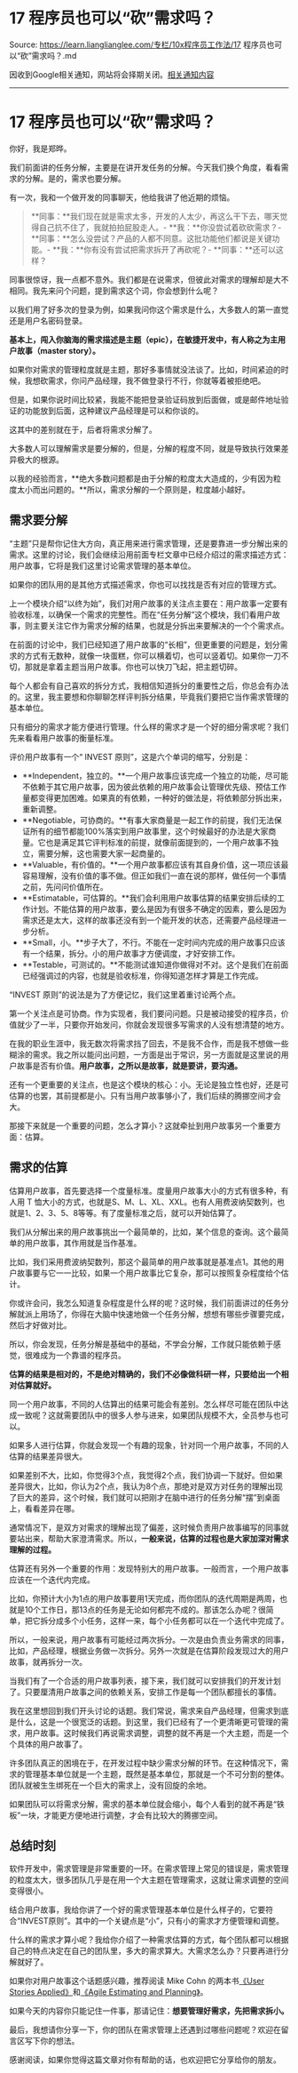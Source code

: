 # 17 程序员也可以“砍”需求吗？ 

Source: https://learn.lianglianglee.com/专栏/10x程序员工作法/17 程序员也可以“砍”需求吗？.md

因收到Google相关通知，网站将会择期关闭。[相关通知内容](https://lumendatabase.org/notices/44265620)

---

# 17 程序员也可以“砍”需求吗？

你好，我是郑晔。

我们前面讲的任务分解，主要是在讲开发任务的分解。今天我们换个角度，看看需求的分解。是的，需求也要分解。

有一次，我和一个做开发的同事聊天，他给我讲了他近期的烦恼。

> **同事：**我们现在就是需求太多，开发的人太少，再这么干下去，哪天觉得自己抗不住了，我就拍拍屁股走人。-
> **我：**你没尝试着砍砍需求？-
> **同事：**怎么没尝试？产品的人都不同意。这批功能他们都说是关键功能。-
> **我：**你有没有尝试把需求拆开了再砍呢？-
> **同事：**还可以这样？

同事很惊讶，我一点都不意外。我们都是在说需求，但彼此对需求的理解却是大不相同。我先来问个问题，提到需求这个词，你会想到什么呢？

以我们用了好多次的登录为例，如果我问你这个需求是什么，大多数人的第一直觉还是用户名密码登录。

**基本上，闯入你脑海的需求描述是主题（epic），在敏捷开发中，有人称之为主用户故事（master story）。**

如果你对需求的管理粒度就是主题，那好多事情就没法谈了。比如，时间紧迫的时候，我想砍需求，你问产品经理，我不做登录行不行，你就等着被拒绝吧。

但是，如果你说时间比较紧，我能不能把登录验证码放到后面做，或是邮件地址验证的功能放到后面，这种建议产品经理是可以和你谈的。

这其中的差别就在于，后者将需求分解了。

大多数人可以理解需求是要分解的，但是，分解的程度不同，就是导致执行效果差异极大的根源。

以我的经验而言，**绝大多数问题都是由于分解的粒度太大造成的，少有因为粒度太小而出问题的。**所以，需求分解的一个原则是，粒度越小越好。

## 需求要分解

“主题”只是帮你记住大方向，真正用来进行需求管理，还是要靠进一步分解出来的需求。这里的讨论，我们会继续沿用前面专栏文章中已经介绍过的需求描述方式：用户故事，它将是我们这里讨论需求管理的基本单位。

如果你的团队用的是其他方式描述需求，你也可以找找是否有对应的管理方式。

上一个模块介绍“以终为始”，我们对用户故事的关注点主要在：用户故事一定要有验收标准，以确保一个需求的完整性。而在“任务分解”这个模块，我们看用户故事，则主要关注它作为需求分解的结果，也就是分拆出来要解决的一个个需求点。

在前面的讨论中，我们已经知道了用户故事的“长相”，但更重要的问题是，划分需求的方式有无数种，就像一块蛋糕，你可以横着切，也可以竖着切。如果你一刀不切，那就是拿着主题当用户故事。你也可以快刀飞起，把主题切碎。

每个人都会有自己喜欢的拆分方式，我相信知道拆分的重要性之后，你总会有办法的。这里，我主要想和你聊聊怎样评判拆分结果，毕竟我们要把它当作需求管理的基本单位。

只有细分的需求才能方便进行管理。什么样的需求才是一个好的细分需求呢？我们先来看看用户故事的衡量标准。

评价用户故事有一个“ INVEST 原则”，这是六个单词的缩写，分别是：

* **Independent，独立的。**一个用户故事应该完成一个独立的功能，尽可能不依赖于其它用户故事，因为彼此依赖的用户故事会让管理优先级、预估工作量都变得更加困难。如果真的有依赖，一种好的做法是，将依赖部分拆出来，重新调整。
* **Negotiable，可协商的。**有事大家商量是一起工作的前提，我们无法保证所有的细节都能100%落实到用户故事里，这个时候最好的办法是大家商量。它也是满足其它评判标准的前提，就像前面提到的，一个用户故事不独立，需要分解，这也需要大家一起商量的。
* **Valuable，有价值的。**一个用户故事都应该有其自身价值，这一项应该最容易理解，没有价值的事不做。但正如我们一直在说的那样，做任何一个事情之前，先问问价值所在。
* **Estimatable，可估算的。**我们会利用用户故事估算的结果安排后续的工作计划。不能估算的用户故事，要么是因为有很多不确定的因素，要么是因为需求还是太大，这样的故事还没有到一个能开发的状态，还需要产品经理进一步分析。
* **Small，小。**步子大了，不行。不能在一定时间内完成的用户故事只应该有一个结果，拆分。小的用户故事才方便调度，才好安排工作。
* **Testable，可测试的。**不能测试谁知道你做得对不对。这个是我们在前面已经强调过的内容，也就是验收标准，你得知道怎样才算是工作完成。

“INVEST 原则”的说法是为了方便记忆，我们这里着重讨论两个点。

第一个关注点是可协商。作为实现者，我们要问问题。只是被动接受的程序员，价值就少了一半，只要你开始发问，你就会发现很多写需求的人没有想清楚的地方。

在我的职业生涯中，我无数次将需求挡了回去，不是我不合作，而是我不想做一些糊涂的需求。我之所以能问出问题，一方面是出于常识，另一方面就是这里说的用户故事是否有价值。**用户故事，之所以是故事，就是要讲，要沟通。**

还有一个更重要的关注点，也是这个模块的核心：小。无论是独立性也好，还是可估算的也罢，其前提都是小。只有当用户故事够小了，我们后续的腾挪空间才会大。

那接下来就是一个重要的问题，怎么才算小？这就牵扯到用户故事另一个重要方面：估算。

## 需求的估算

估算用户故事，首先要选择一个度量标准。度量用户故事大小的方式有很多种，有人用 T 恤大小的方式，也就是S、M、L、XL、XXL。也有人用费波纳契数列，也就是1、2、3、5、8等等。有了度量标准之后，就可以开始估算了。

我们从分解出来的用户故事挑出一个最简单的，比如，某个信息的查询。这个最简单的用户故事，其作用就是当作基准。

比如，我们采用费波纳契数列，那这个最简单的用户故事就是基准点1。其他的用户故事要与它一一比较，如果一个用户故事比它复杂，那可以按照复杂程度给个估计。

你或许会问，我怎么知道复杂程度是什么样的呢？这时候，我们前面讲过的任务分解就派上用场了，你得在大脑中快速地做一个任务分解，想想有哪些步骤要完成，然后才好做对比。

所以，你会发现，任务分解是基础中的基础，不学会分解，工作就只能依赖于感觉，很难成为一个靠谱的程序员。

**估算的结果是相对的，不是绝对精确的，我们不必像做科研一样，只要给出一个相对估算就好。**

同一个用户故事，不同的人估算出的结果可能会有差别。怎么样尽可能在团队中达成一致呢？这就需要团队中的很多人参与进来，如果团队规模不大，全员参与也可以。

如果多人进行估算，你就会发现一个有趣的现象，针对同一个用户故事，不同的人估算的结果差异很大。

如果差别不大，比如，你觉得3个点，我觉得2个点，我们协调一下就好。但如果差异很大，比如，你认为2个点，我认为8个点，那绝对是双方对任务的理解出现了巨大的差异，这个时候，我们就可以把刚才在脑中进行的任务分解“摆”到桌面上，看看差异在哪。

通常情况下，是双方对需求的理解出现了偏差，这时候负责用户故事编写的同事就要站出来，帮助大家澄清需求。所以，**一般来说，估算的过程也是大家加深对需求理解的过程。**

估算还有另外一个重要的作用：发现特别大的用户故事。一般而言，一个用户故事应该在一个迭代内完成。

比如，你预计大小为1点的用户故事要用1天完成，而你团队的迭代周期是两周，也就是10个工作日，那13点的任务是无论如何都完不成的。那该怎么办呢？很简单，把它拆分成多个小任务，这样一来，每个小任务都可以在一个迭代中完成了。

所以，一般来说，用户故事有可能经过两次拆分。一次是由负责业务需求的同事，比如，产品经理，根据业务做一次拆分。另外一次就是在估算阶段发现过大的用户故事，就再拆分一次。

当我们有了一个合适的用户故事列表，接下来，我们就可以安排我们的开发计划了。只要厘清用户故事之间的依赖关系，安排工作是每一个团队都擅长的事情。

我在这里想回到我们开头讨论的话题。我们常说，需求来自产品经理，但需求到底是什么，这是一个很宽泛的话题。到这里，我们已经有了一个更清晰更可管理的需求，用户故事。这时候我们再说需求调整，调整的就不再是一个大主题，而是一个个具体的用户故事了。

许多团队真正的困境在于，在开发过程中缺少需求分解的环节。在这种情况下，需求的管理基本单位就是一个主题，既然是基本单位，那就是一个不可分割的整体。团队就被生生绑死在一个巨大的需求上，没有回旋的余地。

如果团队可以将需求分解，需求的基本单位就会缩小，每个人看到的就不再是“铁板”一块，才能更方便地进行调整，才会有比较大的腾挪空间。

## 总结时刻

软件开发中，需求管理是非常重要的一环。在需求管理上常见的错误是，需求管理的粒度太大，很多团队几乎是在用一个大主题在管理需求，这就让需求调整的空间变得很小。

结合用户故事，我给你讲了一个好的需求管理基本单位是什么样子的，它要符合“INVEST原则”。其中的一个关键点是“小”，只有小的需求才方便管理和调整。

什么样的需求才算小呢？我给你介绍了一种需求估算的方式，每个团队都可以根据自己的特点决定在自己的团队里，多大的需求算大。大需求怎么办？只要再进行分解就好了。

如果你对用户故事这个话题感兴趣，推荐阅读 Mike Cohn 的两本书[《User Stories Applied》](http://book.douban.com/subject/4743056/)和[《Agile Estimating and Planning》](http://book.douban.com/subject/26811747/)。

如果今天的内容你只能记住一件事，那请记住：**想要管理好需求，先把需求拆小。**

最后，我想请你分享一下，你的团队在需求管理上还遇到过哪些问题呢？欢迎在留言区写下你的想法。

感谢阅读，如果你觉得这篇文章对你有帮助的话，也欢迎把它分享给你的朋友。